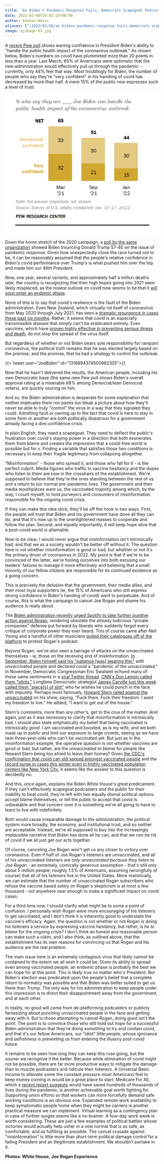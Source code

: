 ```yaml
---
title: "As Biden's Pandemic Response Fails, Democrats Scapegoat Podcasters and the Public"
Date: 2022-02-08T19:02:23+00:00
author: Keaton Weiss
aliases: ["/2022/02/08/as-bidens-pandemic-response-fails-democrats-scapegoat-podcasters-and-the-public"]
image: pjimage-63.jpg
---
```


A [recent Pew poll](https://www.pewresearch.org/politics/2022/01/25/views-of-joe-biden/) shows waning confidence in President Biden's ability to "handle the public health impact of the coronavirus outbreak." As shown below, Biden's numbers on covid have plummeted more than 20 points in less than a year. Last March, 65% of Americans were optimistic that the new administration would effectively pull us through the pandemic - currently, only 44% feel that way. Most troublingly for Biden, the number of people who say they're "very confident" in his handling of covid has decreased by more than half. A mere 15% of the public now expresses such a level of trust.

![](1-image.png)

Down the home stretch of the 2020 campaign, a [poll by the same organization](https://www.pewresearch.org/politics/2020/10/09/amid-campaign-turmoil-biden-holds-wide-leads-on-coronavirus-unifying-the-country/) showed Biden trouncing Donald Trump 57-40 on the issue of pandemic response. Given how unexpectedly close the race turned out to be, it can be reasonably assumed that the people's relative confidence in Biden's covid performance over Trump's is what pushed him over the top and made him our 46th President.

Now, one year, several variants, and approximately half a million deaths later, the country is recognizing that their high hopes going into 2021 were likely misplaced, as the rosiest outlook on covid now seems to be that it [will soon enter an endemic phase](https://www.usnews.com/news/health-news/articles/2022-01-27/endemic-new-normal-chatter-intensifies-as-u-s-coronavirus-cases-start-to-decline).

None of this is to say that covid's resilience is the fault of the Biden administration. Even New Zealand, which virtually rid itself of coronavirus from May 2020 through July 2021, has seen a [dramatic resurgence in cases these past six months](https://www.google.com/search?q=new+zealand+covid&oq=new+zealand+covid&aqs=chrome..69i57j0i67i433l3j0i67i131i433j0i67i457j0i433i512j0i512l3.3458j0j4&sourceid=chrome&ie=UTF-8). Rather, it seems that covid is an especially transmissible disease that simply can't be eradicated entirely. Even vaccines, which have [proven highly effective in preventing serious illness and death](https://www.nbcnews.com/health/health-news/covid-vaccines-prevented-nearly-quarter-million-deaths-last-spring-rcna11653), do not stop the spread of the virus itself.

But regardless of whether or not Biden bears sole responsibility for rampant coronavirus, the political truth remains that he was elected largely based on the premise, and the promise, that he had a strategy to control the outbreak.

{{< tweet user="JoeBiden" id="1316894374500962305">}}

Now that he hasn't delivered the results, the American people, including his own Democratic base (the same new Pew poll shows Biden's overall approval rating at a miserable 68% among Democrat/lean Democrat voters), are quickly souring on him.

And so, the Biden administration is desperate for some explanation that neither implicates them nor paints too bleak a picture about how they'll never be able to truly "control" the virus in a way that they signaled they could. Admitting fault or owning up to the fact that covid is here to stay in some form or another are both politically disastrous for a government already facing a dire confidence crisis.

In plain English, they need a scapegoat. They need to deflect the public's frustration over covid's staying power in a direction that both exonerates them from blame and creates the impression that a covid-free world is possible but for *x.* Finding a variable that satisfies those two conditions is necessary to keep their fragile legitimacy from collapsing altogether.

"Misinformation" - those who spread it, and those who fall for it - is the perfect culprit. Media figures who traffic in vaccine hesitancy and the dupes who listen to them are now in the crosshairs of the establishment. We're supposed to believe that they're the ones standing between the rest of us and a return to our normal pre-pandemic lives. The government and their media mouthpieces want us, the vaccinated majority among which, by the way, I count myself, to hold purveyors and consumers of misinformation responsible for the ongoing covid crisis.

If they can make this idea stick, they'll be off the hook in two ways. First, the people will trust that Biden and his government have done all they can do, and that it's now up to the unenlightened masses to cooperate and follow the plan. Second, and equally importantly, it will keep hope alive that a post-covid world is attainable.

Now to be clear, I would never argue that misinformation isn't intrinsically bad, and that we as a society wouldn't be better off without it. The question here is not whether misinformation is good or bad, but whether or not it's the primary driver of coronavirus in 2022. My point is that if we're to be convinced of the latter, we're fooling ourselves into both excusing our leaders' failures to manage it more effectively and believing that a small minority of our fellow citizens are responsible for its continued existence as a going concern.

This is precisely the delusion that the government, their media allies, and their most loyal supporters (ie, the 15% of Americans who still express strong confidence in Biden's handing of covid) want to perpetuate. And of course, this is what the campaign to cancel Joe Rogan and shame his audience is really about.

The [Biden administration recently urged Spotify to take further punitive action against Rogan](https://news.yahoo.com/white-house-urges-spotify-further-202312829.html), rendering obsolete the already ludicrous "private companies" defense put forward by liberals who suddenly forgot every critique of corporate power they ever heard. This of course came after Neil Young and a handful of other musicians [pulled their catalogues off of the platform](https://www.billboard.com/lists/musicians-who-left-spotify-neil-young-removed-music/) to protest Rogan's podcast.

Beyond Rogan, we've also seen a barrage of attacks on the unvaccinated themselves - ie, those on the receiving end of misinformation. [In September, Biden himself said his "patience [was] wearing thin"](https://www.youtube.com/watch?v=p7chQfQ67SM) with unvaccinated people and declared covid a "pandemic of the unvaccinated." In November, Democratic Congressman Eric Swalwell echoed many of these same sentiments in a [viral Twitter thread](https://twitter.com/RepSwalwell/status/1465532961160372233). [CNN's Don Lemon called them "idiots."](https://twitter.com/CalebHowe/status/1483484296916656135?ref_src=twsrc%5Etfw%7Ctwcamp%5Etweetembed%7Ctwterm%5E1483484296916656135%7Ctwgr%5E%7Ctwcon%5Es1_&ref_url=https%3A%2F%2Fwww.foxnews.com%2Fmedia%2Fcnn-don-lemon-unvaccinated-idiots-greater-good) Longtime Democratic strategist [James Carville just this week called them "piece[s] of shit"](https://www.foxnews.com/media/james-carville-wants-punch-unvaccinated-people) who he wishes he could punch in the face with impunity. Perhaps most famously, [Howard Stern railed against the unvaccinated](https://www.complex.com/pop-culture/howard-stern-tears-into-anti-vaxxers-fuck-their-freedom/stern-criticizes-anti-vaccine-covid) on his show, saying, "Fuck them. Fuck their freedom. I want my freedom to live." He added, "I want to get out of the house."

Stern's comments, more than any other's, get to the crux of the matter. And again, just as it was necessary to clarify that misinformation is intrinsically bad, I should also state emphatically my belief that being vaccinated is intrinsically *good*. I am vaccinated and boosted, as is my wife, and we both mask up in public and limit our exposure to large crowds, seeing as we have twin three-year-olds who can't be vaccinated yet. But just as in the misinformation example, the operative question is not whether vaccines are good or bad, but rather, are the unvaccinated *to blame* for people like Howard Stern being too afraid to leave their homes? Given [the CDC's confirmation that covid can still spread amongst vaccinated people](https://www.cdc.gov/coronavirus/2019-ncov/variants/omicron-variant.html) and the [record surge in cases this winter even in highly vaccinated population centers like New York City](https://www.google.com/search?q=new+york+city+coronavirus+cases&sxsrf=APq-WBsj9XVnSAgbiSMTGc3SZhxWuMA7Uw%3A1644340094762&ei=fqMCYvT6LYXBytMP5umU2Aw&ved=0ahUKEwj0sfOZzPD1AhWFoHIEHeY0BcsQ4dUDCA4&uact=5&oq=new+york+city+coronavirus+cases&gs_lcp=Cgdnd3Mtd2l6EAMyDggAEIAEELEDEIMBEMkDMgUIABCABDIFCAAQgAQyBQgAEIAEMgUIABCABDIFCAAQgAQyBQgAEIAEMgUIABCABDIFCAAQhgMyBQgAEIYDOgcIABBHELADOgoIABBHELADEMkDOgsIABCABBCxAxCDAToKCAAQgAQQhwIQFEoECEEYAEoECEYYAFDDA1ilE2DuFGgBcAB4AIABYIgBwwiSAQIxNZgBAKABAcgBCMABAQ&sclient=gws-wiz), it seems like the answer to this question is decidedly *no.*

And this, once again, explains the Biden White House's great predicament. If they can't effectively scapegoat podcasters and the public for their inability to beat covid, they're left with two equally dismal political options: accept blame themselves, or tell the public to accept that covid is unbeatable and that concern over it is something we're all going to have to learn to live with indefinitely.

Both would cause irreparable damage to the administration, the political system more broadly, the economy, and institutional trust, and so neither are acceptable. Instead, we're all supposed to buy into the increasingly implausible narrative that Biden has done all he can, and that we can be rid of covid if we all just get our acts together.

Of course, canceling Joe Rogan won't get us any closer to victory over coronavirus. Even if half of Joe Rogan's listeners are unvaccinated, and all of his unvaccinated listeners are *only unvaccinated* *because they listen to Joe Rogan* - an extremely, comically generous assumption - that's still only about 5 million people; roughly 1.5% of Americans, assuming (wrongfully of course) that all of his listeners live in the United States. More realistically, we can estimate that the number of unvaccinated Rogan subscribers who refuse the vaccine based solely on Rogan's skepticism is at most a few thousand - not anywhere near enough to make a significant impact on covid cases.

For a third time now, I should clarify what might be to some a point of confusion. I personally wish Rogan were more encouraging of his listeners to get vaccinated, and I don't think it is inherently good to understate the vaccine's efficacy. Again, the question is not whether or not Rogan is doing his listeners a service by expressing vaccine hesitancy, but rather, *is he to blame* for the ongoing crisis? I don't think an honest and reasonable person can make such a claim, and I also think, as outlined above, that the establishment has its own reasons for convincing us that Rogan and his audience are the real problem.

The main issue here is an extremely contagious virus that likely cannot be contained to the extent we all wish it could be. Given its ability to spread even among vaccinated people, an endemic phase is probably the best we can hope for at this point. This is likely true no matter who's President. But Biden's election was predicated upon the people's belief that a complete return to normalcy was possible and that Biden was better suited to get us there than Trump. The only way for his administration to keep people under this impression is to direct their disappointment away from the government, and at each other.

In reality, no good will come from de-platforming podcasters or publicly fantasizing about punching unvaccinated people in the face and getting away with it. But to those attempting to cancel Rogan, doing good isn't the point. The point is to convince those who still hold out hope for a successful Biden administration that they're doing *something* to try and contain covid, and that it's our fellow Americans, our "idiot" little people, whose ignorance and selfishness is preventing us from entering the illusory post-covid future.

It remains to be seen how long they can keep this ruse going, but the sooner we recognize it the better. Because while elimination of covid might not be possible, there are far more productive ways to mitigate the damage than to muzzle podcasters and ridicule their listeners. A Universal Basic Income to alleviate some the constant pressure most Americans feel to keep money coming in would be a great place to start. Medicare For All, which a [recent report suggests](https://www.commondreams.org/news/2021/03/16/medicare-all-would-have-prevented-hundreds-thousands-covid-deaths-new-report) would have saved hundreds of thousands of lives during the pandemic, is another achievable goal worth fighting for. Supporting union efforts so that workers can more forcefully demand safe working conditions is an obvious one. Expanded remote work availability to keep symptomatic people home when they might be carriers is another practical measure we can implement. Virtual learning as a contingency plan in case of further surges seems like a no-brainer. A four-day work week is worth considering. These are just a few examples of political battles whose victories would actually help usher in a new normal that is as safe, as comfortable, and as fulfilling as possible. The cancel crusade against "misinformation" is little more than short-term political damage control for a failing President and an illegitimate establishment. We shouldn't partake in it.

**Photos: White House, Joe Rogan Experience**
